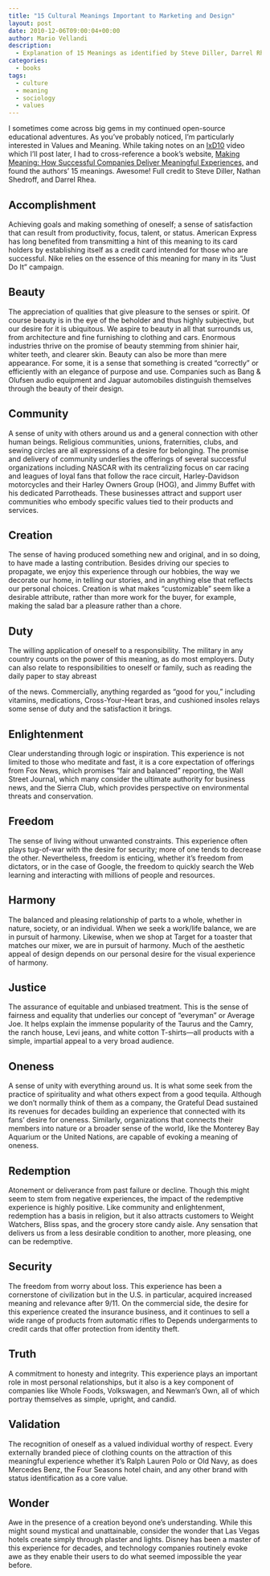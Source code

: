 ```yaml
---
title: "15 Cultural Meanings Important to Marketing and Design"
layout: post
date: 2010-12-06T09:00:04+00:00
author: Mario Vellandi
description:
  - Explanation of 15 Meanings as identified by Steve Diller, Darrel Rhea, and Nathan Shedroff in their book Making Meaning.
categories:
  - books
tags:
  - culture
  - meaning
  - sociology
  - values
---
```

I sometimes come across big gems in my continued open-source educational adventures. As you&#8217;ve probably noticed, I&#8217;m particularly interested in Values and Meaning. While taking notes on an [IxD10](http://interaction10.com/) video which I&#8217;ll post later, I had to cross-reference a book&#8217;s website, [Making Meaning: How Successful Companies Deliver Meaningful Experiences,](http://www.makingmeaning.org/) and found the authors&#8217; 15 meanings. Awesome! Full credit to Steve Diller, Nathan Shedroff, and Darrel Rhea.

## Accomplishment

Achieving goals and making something of oneself; a sense of satisfaction that can result from productivity, focus, talent, or status. American Express has long benefited from transmitting a hint of this meaning to its card holders by establishing itself as a credit card intended for those who are successful. Nike relies on the essence of this meaning for many in its “Just Do It” campaign.

## Beauty

The appreciation of qualities that give pleasure to the senses or spirit. Of course beauty is in the eye of the beholder and thus highly subjective, but our desire for it is ubiquitous. We aspire to beauty in all that surrounds us, from architecture and fine furnishing to clothing and cars. Enormous industries thrive on the promise of beauty stemming from shinier hair, whiter teeth, and clearer skin. Beauty can also be more than mere appearance. For some, it is a sense that something is created “correctly” or efficiently with an elegance of purpose and use. Companies such as Bang & Olufsen audio equipment and Jaguar automobiles distinguish themselves through the beauty of their design.

## Community

A sense of unity with others around us and a general connection with other human beings. Religious communities, unions, fraternities, clubs, and sewing circles are all expressions of a desire for belonging. The promise and delivery of community underlies the offerings of several successful organizations including NASCAR with its centralizing focus on car racing and leagues of loyal fans that follow the race circuit, Harley-Davidson motorcycles and their Harley Owners Group (HOG), and Jimmy Buffet with his dedicated Parrotheads. These businesses attract and support user communities who embody specific values tied to their products and services.

## Creation

The sense of having produced something new and original, and in so doing, to have made a lasting contribution. Besides driving our species to propagate, we enjoy this experience through our hobbies, the way we decorate our home, in telling our stories, and in anything else that reflects our personal choices. Creation is what makes “customizable” seem like a desirable attribute, rather than more work for the buyer, for example, making the salad bar a pleasure rather than a chore.

## Duty

The willing application of oneself to a responsibility. The military in any country counts on the power of this meaning, as do most employers. Duty can also relate to responsibilities to oneself or family, such as reading the daily paper to stay abreast

of the news. Commercially, anything regarded as “good for you,” including vitamins, medications, Cross-Your-Heart bras, and cushioned insoles relays some sense of duty and the satisfaction it brings.

## Enlightenment

Clear understanding through logic or inspiration. This experience is not limited to those who meditate and fast, it is a core expectation of offerings from Fox News, which promises “fair and balanced” reporting, the Wall Street Journal, which many consider the ultimate authority for business news, and the Sierra Club, which provides perspective on environmental threats and conservation.

## Freedom

The sense of living without unwanted constraints. This experience often plays tug-of-war with the desire for security; more of one tends to decrease the other. Nevertheless, freedom is enticing, whether it’s freedom from dictators, or in the case of Google, the freedom to quickly search the Web learning and interacting with millions of people and resources.

## Harmony

The balanced and pleasing relationship of parts to a whole, whether in nature, society, or an individual. When we seek a work/life balance, we are in pursuit of harmony. Likewise, when we shop at Target for a toaster that matches our mixer, we are in pursuit of harmony. Much of the aesthetic appeal of design depends on our personal desire for the visual experience of harmony.

## Justice

The assurance of equitable and unbiased treatment. This is the sense of fairness and equality that underlies our concept of “everyman” or Average Joe. It helps explain the immense popularity of the Taurus and the Camry, the ranch house, Levi jeans, and white cotton T-shirts—all products with a simple, impartial appeal to a very broad audience.

## Oneness

A sense of unity with everything around us. It is what some seek from the practice of spirituality and what others expect from a good tequila. Although we don’t normally think of them as a company, the Grateful Dead sustained its revenues for decades building an experience that connected with its fans’ desire for oneness. Similarly, organizations that connects their members into nature or a broader sense of the world, like the Monterey Bay Aquarium or the United Nations, are capable of evoking a meaning of oneness.

## Redemption

Atonement or deliverance from past failure or decline. Though this might seem to stem from negative experiences, the impact of the redemptive experience is highly positive. Like community and enlightenment, redemption has a basis in religion, but it also attracts customers to Weight Watchers, Bliss spas, and the grocery store candy aisle. Any sensation that delivers us from a less desirable condition to another, more pleasing, one can be redemptive.

## Security

The freedom from worry about loss. This experience has been a cornerstone of civilization but in the U.S. in particular, acquired increased meaning and relevance after 9/11. On the commercial side, the desire for this experience created the insurance business, and it continues to sell a wide range of products from automatic rifles to Depends undergarments to credit cards that offer protection from identity theft.

## Truth

A commitment to honesty and integrity. This experience plays an important role in most personal relationships, but it also is a key component of companies like Whole Foods, Volkswagen, and Newman’s Own, all of which portray themselves as simple, upright, and candid.

## Validation

The recognition of oneself as a valued individual worthy of respect. Every externally branded piece of clothing counts on the attraction of this meaningful experience whether it’s Ralph Lauren Polo or Old Navy, as does Mercedes Benz, the Four Seasons hotel chain, and any other brand with status identification as a core value.

## Wonder

Awe in the presence of a creation beyond one’s understanding. While this might sound mystical and unattainable, consider the wonder that Las Vegas hotels create simply through plaster and lights. Disney has been a master of this experience for decades, and technology companies routinely evoke awe as they enable their users to do what seemed impossible the year before.
